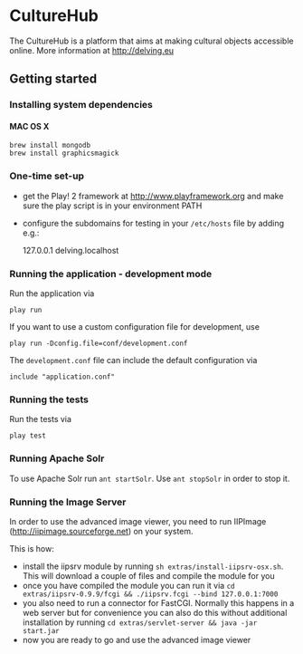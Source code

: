 # CultureHub

The CultureHub is a platform that aims at making cultural objects accessible online. More information at http://delving.eu

## Getting started

### Installing system dependencies

#### MAC OS X

    brew install mongodb
    brew install graphicsmagick

### One-time set-up

- get the Play! 2 framework at http://www.playframework.org and make sure the play script is in your environment PATH
- configure the subdomains for testing in your `/etc/hosts` file by adding e.g.:

    127.0.0.1       delving.localhost

### Running the application - development mode

Run the application via

    play run

If you want to use a custom configuration file for development, use

    play run -Dconfig.file=conf/development.conf

The `development.conf` file can include the default configuration via

    include "application.conf"

### Running the tests

Run the tests via

    play test



### Running Apache Solr

To use Apache Solr run `ant startSolr`. Use `ant stopSolr` in order to stop it.

### Running the Image Server

In order to use the advanced image viewer, you need to run IIPImage (http://iipimage.sourceforge.net) on your system.

This is how:
- install the iipsrv module by running `sh extras/install-iipsrv-osx.sh`. This will download a couple of files and compile the module for you
- once you have compiled the module you can run it via `cd extras/iipsrv-0.9.9/fcgi && ./iipsrv.fcgi --bind 127.0.0.1:7000`
- you also need to run a connector for FastCGI. Normally this happens in a web server but for convenience you can also do this without additional
installation by running `cd extras/servlet-server && java -jar start.jar`
- now you are ready to go and use the advanced image viewer